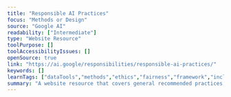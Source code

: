 ```yaml
---
title: "Responsible AI Practices"
focus: "Methods or Design"
source: "Google AI"
readability: ["Intermediate"]
type: "Website Resource"
toolPurpose: []
toolAccessibilityIssues: []
openSource: true
link: "https://ai.google/responsibilities/responsible-ai-practices/"
keywords: []
learnTags: ["dataTools","methods","ethics","fairness","framework","inclusivePractice","machineLearning","trust"]
summary: "A website resource that covers general recommended practices for AI, including human-centred machine learning, fairness, privacy and secuirty. "
---
```


